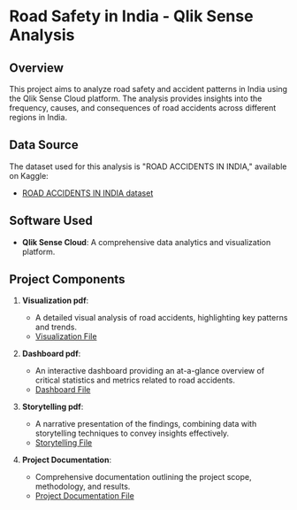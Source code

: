 # Road Safety in India - Qlik Sense Analysis

## Overview
This project aims to analyze road safety and accident patterns in India using the Qlik Sense Cloud platform. The analysis provides insights into the frequency, causes, and consequences of road accidents across different regions in India.

## Data Source
The dataset used for this analysis is "ROAD ACCIDENTS IN INDIA," available on Kaggle:
- [ROAD ACCIDENTS IN INDIA dataset](https://www.kaggle.com/datasets/manugupta/road-accidents-in-india)

## Software Used
- **Qlik Sense Cloud**: A comprehensive data analytics and visualization platform.

## Project Components

1. **Visualization pdf**:
   - A detailed visual analysis of road accidents, highlighting key patterns and trends.
   - [Visualization File](https://drive.google.com/file/d/1XLFb5u8UoZQ14L2pJ9ErMwmW3Usy2A6_/view?usp=sharing)

2. **Dashboard pdf**:
   - An interactive dashboard providing an at-a-glance overview of critical statistics and metrics related to road accidents.
   - [Dashboard File](https://drive.google.com/file/d/1oGiJ9KzJV_MCvIoiwmE9yREQA3Ke79YB/view?usp=sharing)

3. **Storytelling pdf**:
   - A narrative presentation of the findings, combining data with storytelling techniques to convey insights effectively.
   - [Storytelling File](https://drive.google.com/file/d/10vsq1iqMOax7klgXLlJq6uLSJ_w0ZR8r/view?usp=sharing)

4. **Project Documentation**:
   - Comprehensive documentation outlining the project scope, methodology, and results.
   - [Project Documentation File](https://drive.google.com/file/d/1fqac8gCCkskd0GkhvuwWDCnPFj9Ndoa-/view?usp=sharing)


